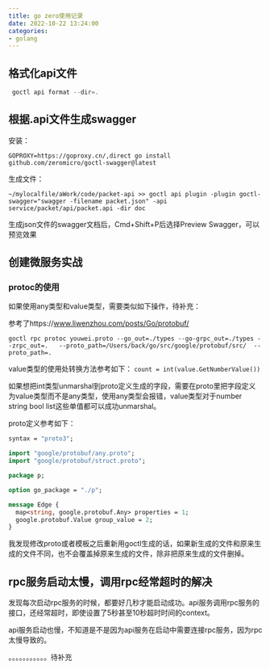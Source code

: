 ```yaml
---
title: go zero使用记录
date: 2022-10-22 13:24:00
categories:
- golang
---
```

## 格式化api文件

```go
 goctl api format --dir=.  
```

## 根据.api文件生成swagger

安装：

```shell
GOPROXY=https://goproxy.cn/,direct go install github.com/zeromicro/goctl-swagger@latest
```

生成文件：

```shell
~/mylocalfile/aWork/code/packet-api >> goctl api plugin -plugin goctl-swagger="swagger -filename packet.json" -api service/packet/api/packet.api -dir doc
```

生成json文件的swagger文档后，Cmd+Shift+P后选择Preview Swagger，可以预览效果

## 创建微服务实战

### protoc的使用

如果使用any类型和value类型，需要类似如下操作，待补充：

参考了https://www.liwenzhou.com/posts/Go/protobuf/

```shell
goctl rpc protoc youwei.proto --go_out=./types --go-grpc_out=./types --zrpc_out=.   --proto_path=/Users/back/go/src/google/protobuf/src/  --proto_path=.
```

value类型的使用处转换方法参考如下： `count = int(value.GetNumberValue())`

如果想把int类型unmarshal到proto定义生成的字段，需要在proto里把字段定义为value类型而不是any类型，使用any类型会报错，value类型对于number string bool list这些单值都可以成功unmarshal。

proto定义参考如下：

```protobuf
syntax = "proto3";

import "google/protobuf/any.proto";
import "google/protobuf/struct.proto";

package p;

option go_package = "./p";

message Edge {
  map<string, google.protobuf.Any> properties = 1;
  google.protobuf.Value group_value = 2;
}
```

我发现修改proto或者模板之后重新用goctl生成的话，如果新生成的文件和原来生成的文件不同，也不会覆盖掉原来生成的文件，除非把原来生成的文件删掉。

## rpc服务启动太慢，调用rpc经常超时的解决

发现每次启动rpc服务的时候，都要好几秒才能启动成功。api服务调用rpc服务的接口，还经常超时，即使设置了5秒甚至10秒超时时间的context。

api服务启动也慢，不知道是不是因为api服务在启动中需要连接rpc服务，因为rpc太慢导致的。

。。。。。。。。。。。待补充
